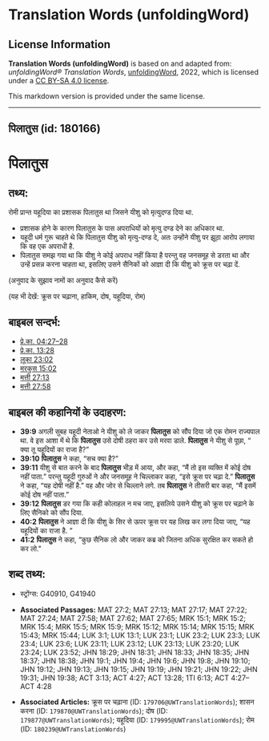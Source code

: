 # Translation Words (unfoldingWord)

## License Information

**Translation Words (unfoldingWord)** is based on and adapted from: _unfoldingWord® Translation Words_, [unfoldingWord](https://unfoldingword.org/utw), 2022, which is licensed under a [CC BY-SA 4.0 license](https://creativecommons.org/licenses/by-sa/4.0/legalcode.en).

This markdown version is provided under the same license.



--------------------------------

## पिलातुस (id: 180166)

पिलातुस
=======

तथ्य:
-----

रोमी प्रान्त यहूदिया का प्रशासक पिलातुस था जिसने यीशु को मृत्युदण्ड दिया था.

* प्रशासक होने के कारण पिलातुस के पास अपराधियों को मृत्यु दण्ड देने का अधिकार था.
* यहूदी धर्म गुरू चाहते थे कि पिलातुस यीशु को मृत्यु\-दण्ड दे, अतः उन्होंने यीशु पर झूठा आरोप लगाया कि वह एक अपराधी है.
* पिलातुस समझ गया था कि यीशु ने कोई अपराध नहीं किया है परन्तु वह जनसमूह से डरता था और उन्हें प्रसन्न करना चाहता था, इसलिए उसने सैनिकों को आज्ञा दी कि यीशु को क्रूस पर चढ़ा दें.

(अनुवाद के सुझाव नामों का अनुवाद कैसे करें)

(यह भी देखें: क्रूस पर चढ़ाना, हाकिम, दोष, यहूदिया, रोम)

बाइबल सन्दर्भ:
--------------

* [प्रे.का. 04:27–28](https://ref.ly/Acts4:27-Acts4:28)
* [प्रे.का. 13:28](https://ref.ly/Acts13:28)
* [लूका 23:02](https://ref.ly/Luke23:2)
* [मरकुस 15:02](https://ref.ly/Mark15:2)
* [मत्ती 27:13](https://ref.ly/Matt27:13)
* [मत्ती 27:58](https://ref.ly/Matt27:58)

बाइबल की कहानियों के उदाहरण:
----------------------------

* **39:9** अगली सुबह यहूदी नेताओ ने यीशु को ले जाकर **पिलातुस** को सौंप दिया जो एक रोमन राज्यपाल था. वे इस आशा में थे कि **पिलातुस** उसे दोषी ठहरा कर उसे मरवा डाले. **पिलातुस** ने यीशु से पूछा, “ क्या तू यहूदियों का राजा है?”
* **39:10** **पिलातुस** ने कहा, “सच क्या है?”
* **39:11** यीशु से बात करने के बाद **पिलातुस** भीड़ में आया, और कहा, “मैं तो इस व्यक्ति में कोई दोष नहीं पाता.” परन्तु यहूदी गुरुओं ने और जनसमूह ने चिल्लाकर कहा, “इसे क्रूस पर चढ़ा दे.” **पिलातुस** ने कहा, “यह दोषी नहीं है.” वह और जोर से चिल्लाने लगे. तब **पिलातुस** ने तीसरी बार कहा, “मैं इसमें कोई दोष नहीं पाता.”
* **39:12** **पिलातुस** डर गया कि कही कोलाहल न मच जाए, इसलिये उसने यीशु को क्रूस पर चढ़ाने के लिए सैनिको को सौंप दिया.
* **40:2** **पिलातुस** ने आज्ञा दी कि यीशु के सिर से ऊपर क्रूस पर यह लिख कर लगा दिया जाए, “यह यहूदियों का राजा है. ”
* **41:2** **पिलातुस** ने कहा, “कुछ सैनिक लो और जाकर कब्र को जितना अधिक सुरक्षित कर सकते हो कर लो."

शब्द तथ्य:
----------

* स्ट्रोंग्स: G40910, G41940

* **Associated Passages:** MAT 27:2; MAT 27:13; MAT 27:17; MAT 27:22; MAT 27:24; MAT 27:58; MAT 27:62; MAT 27:65; MRK 15:1; MRK 15:2; MRK 15:4; MRK 15:5; MRK 15:9; MRK 15:12; MRK 15:14; MRK 15:15; MRK 15:43; MRK 15:44; LUK 3:1; LUK 13:1; LUK 23:1; LUK 23:2; LUK 23:3; LUK 23:4; LUK 23:6; LUK 23:11; LUK 23:12; LUK 23:13; LUK 23:20; LUK 23:24; LUK 23:52; JHN 18:29; JHN 18:31; JHN 18:33; JHN 18:35; JHN 18:37; JHN 18:38; JHN 19:1; JHN 19:4; JHN 19:6; JHN 19:8; JHN 19:10; JHN 19:12; JHN 19:13; JHN 19:15; JHN 19:19; JHN 19:21; JHN 19:22; JHN 19:31; JHN 19:38; ACT 3:13; ACT 4:27; ACT 13:28; 1TI 6:13; ACT 4:27–ACT 4:28
* **Associated Articles:** क्रूस पर चढ़ाना (ID: `179706@UWTranslationWords`); शासन करना (ID: `179870@UWTranslationWords`); दोष (ID: `179877@UWTranslationWords`); यहूदिया (ID: `179995@UWTranslationWords`); रोम (ID: `180239@UWTranslationWords`)

